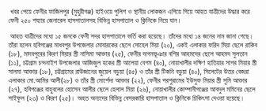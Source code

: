  খবর পেয়ে ফেনীর ফাজিলপুর (মুহুরীগঞ্জ) হাইওয়ে পুলিশ ও স্থানীয় লোকজন এগিয়ে গিয়ে আহত যাত্রীদের উদ্ধার করে ফেনী ২৫০ শয্যার জেনারেল হাসপাতালসহ বিভিন্ন হাসপাতাল ও ক্লিনিকে নিয়ে যান।

 আহত যাত্রীদের মধ্যে ১৫ জনকে ফেনী সদর হাসপাতালে ভর্তি করা হয়েছে। তাঁদের মধ্যে ১৪ জনের নাম জানা গেছে। তাঁরা হলেন হবিগঞ্জের মাধবপুর উপজেলার মোবারকের ছেলে সোহেল মিয়া (২০), একই এলাকার ফরিদ মিয়া ছেলে রাকিব (১৮), মাদবপুরের কিরণ মিয়ার স্ত্রী নাসিমা আক্তার (২৫), ফেনীর দাগনভূঞার বশির আহমদের ছেলে আহমদ সুলতান (১১), চট্টগ্রাম চন্দনাইশ উপজেলার আজিজুল হকের স্ত্রী আলেয়া বেগম (৪০), নোয়াখালীর দক্ষিণ হাতিয়ার সাগর মিয়ার স্ত্রী সালমা আক্তার (১৮), চট্টগ্রামের রাউজানের জুয়েল বড়ুয়া (৪৫) ও তাঁর স্ত্রী টিকনি বড়ুয়া (৪০), সিলেটের উত্তর বেজরা এলাকার মো.আমির আলী(২৮) ও তাঁর স্ত্রী মোর্শেদা আক্তার (২২), ফেনীর পরশুরামের ইউসুফ মিয়ার স্ত্রী সুমি আক্তার (২৭), হবিগঞ্জের বাহুবলের হোসেন আলীর ছেলে হেলাল মিয়া (২৬), নোয়াখালীর কোম্পানীগঞ্জের আবদুল মমিনের ছেলে সাইফুল (২৩) ও কিরণ (২৫)। অহত অন্যদের বিভিন্ন বেসরকারি হাসপাতাল ও ক্লিনিকে চিকিৎসা দেওয়া হয়েছে।
